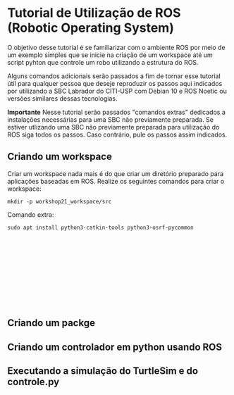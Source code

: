 # Tutorial de Utilização de ROS (Robotic Operating System)

O objetivo desse tutorial é se familiarizar com o ambiente ROS por meio de um exemplo simples que se inicie na criação de um workspace
até um script pyhton que controle um robo utilizando a estrutura do ROS.  

Alguns comandos adicionais serão passados a fim de tornar esse tutorial útil para qualquer pessoa que deseje reproduzir os passos aqui indicados
por utilizando a SBC Labrador do CITI-USP com Debian 10 e ROS Noetic ou versões similares dessas tecnologias.

**Importante**
Nesse tutorial serão passados "comandos extras" dedicados a instalações necessárias para uma SBC não previamente preparada. 
Se estiver utlizando uma SBC não previamente preparada para utilização do ROS siga todos os passos. Caso contrário, pule os passos assim indicados.

## Criando um workspace
Criar um workspace nada mais é do que criar um diretório preparado para aplicações baseadas em ROS. 
Realize os seguintes comandos para criar o workspace:
```
mkdir -p workshop21_workspace/src

```
Comando extra:
```
sudo apt install python3-catkin-tools python3-osrf-pycommon
```
```
```
```
```
```
```
```
```
```
```
```
```
```
```
```
```
```
```
```
```
```
```
```
```

## Criando um packge

## Criando um controlador em python usando ROS

## Executando a simulação do TurtleSim e do controle.py

